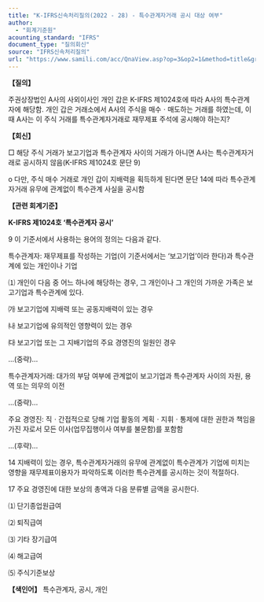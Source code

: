```yaml
---
title: "K-IFRS신속처리질의(2022 - 28) - 특수관계자거래 공시 대상 여부"
author:
  - "회계기준원"
acounting_standard: "IFRS"
document_type: "질의회신"
source: "IFRS신속처리질의"
url: "https://www.samili.com/acc/QnaView.asp?op=3&op2=1&method=title&group=2124-15;1&orgcode=3&searchword=&page=13&code=K%2DIFRS%EC%8B%A0%EC%86%8D%EC%B2%98%EB%A6%AC%EC%A7%88%EC%9D%98%2D28%3A20220517"
---
```

**【질의】**

  

주권상장법인 A사의 사외이사인 개인 갑은 K-IFRS 제1024호에 따라 A사의 특수관계자에 해당함. 개인 갑은 거래소에서 A사의 주식을 매수ㆍ매도하는 거래를 하였는데, 이때 A사는 이 주식 거래를 특수관계자거래로 재무제표 주석에 공시해야 하는지?

  
  

**【회신】**

  

□ 해당 주식 거래가 보고기업과 특수관계자 사이의 거래가 아니면 A사는 특수관계자거래로 공시하지 않음(K-IFRS 제1024호 문단 9)

  

o 다만, 주식 매수 거래로 개인 갑이 지배력을 획득하게 된다면 문단 14에 따라 특수관계자거래 유무에 관계없이 특수관계 사실을 공시함

  
  

**【관련 회계기준】**

  

**K-IFRS 제1024호 ‘특수관계자 공시’**

  

9 이 기준서에서 사용하는 용어의 정의는 다음과 같다.

  

특수관계자: 재무제표를 작성하는 기업(이 기준서에서는 ‘보고기업’이라 한다)과 특수관계에 있는 개인이나 기업

⑴ 개인이 다음 중 어느 하나에 해당하는 경우, 그 개인이나 그 개인의 가까운 가족은 보고기업과 특수관계에 있다.

㈎ 보고기업에 지배력 또는 공동지배력이 있는 경우

㈏ 보고기업에 유의적인 영향력이 있는 경우

㈐ 보고기업 또는 그 지배기업의 주요 경영진의 일원인 경우

...(중략)...

  

특수관계자거래: 대가의 부담 여부에 관계없이 보고기업과 특수관계자 사이의 자원, 용역 또는 의무의 이전

  

...(중략)...

  

주요 경영진: 직ㆍ간접적으로 당해 기업 활동의 계획ㆍ지휘ㆍ통제에 대한 권한과 책임을 가진 자로서 모든 이사(업무집행이사 여부를 불문함)를 포함함

  

...(후략)...

  

14 지배력이 있는 경우, 특수관계자거래의 유무에 관계없이 특수관계가 기업에 미치는 영향을 재무제표이용자가 파악하도록 이러한 특수관계를 공시하는 것이 적절하다.

  

17 주요 경영진에 대한 보상의 총액과 다음 분류별 금액을 공시한다.

⑴ 단기종업원급여

⑵ 퇴직급여

⑶ 기타 장기급여

⑷ 해고급여

⑸ 주식기준보상

  
  

**【색인어】** 특수관계자, 공시, 개인

